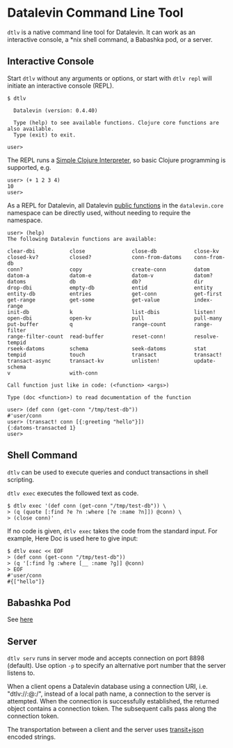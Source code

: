 # Datalevin Command Line Tool

`dtlv` is a native command line tool for Datalevin. It can work as an
interactive console, a \*nix shell command, a Babashka pod, or a server.

## Interactive Console

Start `dtlv` without any arguments or options, or start with `dtlv repl` will initiate an interactive console (REPL).

```console
$ dtlv

  Datalevin (version: 0.4.40)

  Type (help) to see available functions. Clojure core functions are also available.
  Type (exit) to exit.

user>
```
The REPL runs a [Simple Clojure Interpreter](https://github.com/borkdude/sci),
so basic Clojure programming is supported, e.g.

```console
user> (+ 1 2 3 4)
10
user>
```

As a REPL for Datalevin, all Datalevin [public
functions](https://juji-io.github.io/datalevin/index.html) in the
`datalevin.core` namespace can be directly used, without needing to require
the namespace.

```console
user> (help)
The following Datalevin functions are available:

clear-dbi           close               close-db            close-kv
closed-kv?          closed?             conn-from-datoms    conn-from-db
conn?               copy                create-conn         datom
datom-a             datom-e             datom-v             datom?
datoms              db                  db?                 dir
drop-dbi            empty-db            entid               entity
entity-db           entries             get-conn            get-first
get-range           get-some            get-value           index-range
init-db             k                   list-dbis           listen!
open-dbi            open-kv             pull                pull-many
put-buffer          q                   range-count         range-filter
range-filter-count  read-buffer         reset-conn!         resolve-tempid
rseek-datoms        schema              seek-datoms         stat
tempid              touch               transact            transact!
transact-async      transact-kv         unlisten!           update-schema
v                   with-conn

Call function just like in code: (<function> <args>)

Type (doc <function>) to read documentation of the function

user> (def conn (get-conn "/tmp/test-db"))
#'user/conn
user> (transact! conn [{:greeting "hello"}])
{:datoms-transacted 1}
user>
```

## Shell Command

`dtlv` can be used to execute queries and conduct transactions in shell scripting.

`dtlv exec` executes the followed text as code.

```console
$ dtlv exec '(def conn (get-conn "/tmp/test-db")) \
> (q (quote [:find ?e ?n :where [?e :name ?n]]) @conn) \
> (close conn)'
```

If no code is given, `dtlv exec` takes the code from the standard input.  For example,
Here Doc is used here to give input:

```console
$ dtlv exec << EOF
> (def conn (get-conn "/tmp/test-db"))
> (q '[:find ?g :where [__ :name ?g]] @conn)
> EOF
#'user/conn
#{["hello"]}
```

## Babashka Pod

See [here](https://github.com/juji-io/datalevin#babashka-pod)

## Server

`dtlv serv` runs in server mode and accepts connection on port 8898 (default). Use option
`-p` to specify an alternative port number that the server listens to.

When a client opens a Datalevin database using a connection URI, i.e.
"dtlv://<username>:<password>@<hostname>:<port>/<db-name>",
instead of a local path name, a connection to the server is attempted. When the
connection is successfully established, the returned object contains a
connection token. The subsequent calls pass along the connection token.

The transportation between a client and the server uses
[transit+json](https://github.com/cognitect/transit-format) encoded strings.
